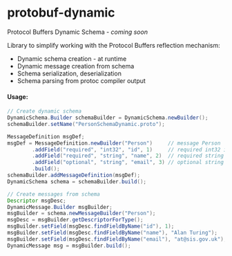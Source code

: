 protobuf-dynamic
================

Protocol Buffers Dynamic Schema - *coming soon*

Library to simplify working with the Protocol Buffers reflection mechanism:
* Dynamic schema creation - at runtime
* Dynamic message creation from schema
* Schema serialization, deserialization
* Schema parsing from protoc compiler output

#### Usage:
```java
// Create dynamic schema
DynamicSchema.Builder schemaBuilder = DynamicSchema.newBuilder();
schemaBuilder.setName("PersonSchemaDynamic.proto");

MessageDefinition msgDef;
msgDef = MessageDefinition.newBuilder("Person")		// message Person
		.addField("required", "int32", "id", 1)		// required int32 id = 1
		.addField("required", "string", "name", 2)	// required string name = 2
		.addField("optional", "string", "email", 3)	// optional string email = 3
		.build();
schemaBuilder.addMessageDefinition(msgDef);
DynamicSchema schema = schemaBuilder.build();

// Create messages from schema
Descriptor msgDesc;
DynamicMessage.Builder msgBuilder;
msgBuilder = schema.newMessageBuilder("Person");
msgDesc = msgBuilder.getDescriptorForType();
msgBuilder.setField(msgDesc.findFieldByName("id"), 1);
msgBuilder.setField(msgDesc.findFieldByName("name"), "Alan Turing");
msgBuilder.setField(msgDesc.findFieldByName("email"), "at@sis.gov.uk");
DynamicMessage msg = msgBuilder.build();
```
